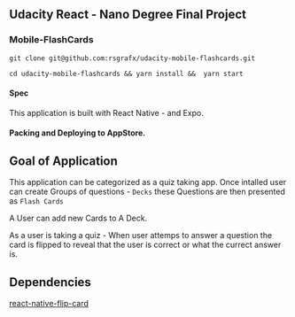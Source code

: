 ## Udacity React - Nano Degree Final Project

### Mobile-FlashCards

`git clone git@github.com:rsgrafx/udacity-mobile-flashcards.git`

`cd udacity-mobile-flashcards && yarn install &&  yarn start`

#### Spec

This application is built with React Native - and Expo.


#### Packing and Deploying to AppStore.



Goal of Application
-------

This application can be categorized as a quiz taking app.  Once intalled user can create Groups of questions - `Decks` these Questions are then presented as `Flash Cards`

A User can add new Cards to A Deck.

As a user is taking a quiz - When user attemps to answer a question the card is flipped to reveal that the user is correct or what the currect answer is.



Dependencies
-------

[react-native-flip-card](https://www.npmjs.com/package/react-native-flip-card)


